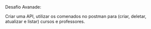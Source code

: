 Desafio Avanade:

Criar uma API, utilizar os comenados no postman para 
(criar, deletar, atualizar e listar) cursos e professores.
